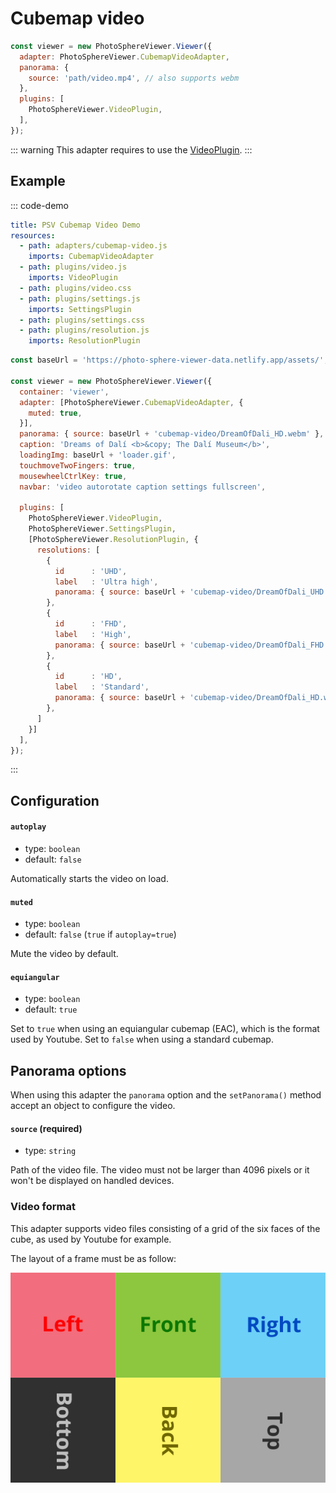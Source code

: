 # Cubemap video

```js
const viewer = new PhotoSphereViewer.Viewer({
  adapter: PhotoSphereViewer.CubemapVideoAdapter,
  panorama: {
    source: 'path/video.mp4', // also supports webm
  },
  plugins: [
    PhotoSphereViewer.VideoPlugin,
  ],
});
```

::: warning
This adapter requires to use the [VideoPlugin](../../plugins/plugin-video.md).
:::


## Example

::: code-demo

```yaml
title: PSV Cubemap Video Demo
resources:
  - path: adapters/cubemap-video.js
    imports: CubemapVideoAdapter
  - path: plugins/video.js
    imports: VideoPlugin
  - path: plugins/video.css
  - path: plugins/settings.js
    imports: SettingsPlugin
  - path: plugins/settings.css
  - path: plugins/resolution.js
    imports: ResolutionPlugin
```

```js
const baseUrl = 'https://photo-sphere-viewer-data.netlify.app/assets/';

const viewer = new PhotoSphereViewer.Viewer({
  container: 'viewer',
  adapter: [PhotoSphereViewer.CubemapVideoAdapter, {
    muted: true,
  }],
  panorama: { source: baseUrl + 'cubemap-video/DreamOfDali_HD.webm' },
  caption: 'Dreams of Dalí <b>&copy; The Dalí Museum</b>',
  loadingImg: baseUrl + 'loader.gif',
  touchmoveTwoFingers: true,
  mousewheelCtrlKey: true,
  navbar: 'video autorotate caption settings fullscreen',

  plugins: [
    PhotoSphereViewer.VideoPlugin,
    PhotoSphereViewer.SettingsPlugin,
    [PhotoSphereViewer.ResolutionPlugin, {
      resolutions: [
        {
          id      : 'UHD',
          label   : 'Ultra high',
          panorama: { source: baseUrl + 'cubemap-video/DreamOfDali_UHD.webm' },
        },
        {
          id      : 'FHD',
          label   : 'High',
          panorama: { source: baseUrl + 'cubemap-video/DreamOfDali_FHD.webm' },
        },
        {
          id      : 'HD',
          label   : 'Standard',
          panorama: { source: baseUrl + 'cubemap-video/DreamOfDali_HD.webm' },
        },
      ]
    }]
  ],
});
```

:::


## Configuration

#### `autoplay`
- type: `boolean`
- default: `false`

Automatically starts the video on load.

#### `muted`
- type: `boolean`
- default: `false` (`true` if `autoplay=true`)

Mute the video by default.

#### `equiangular`
- type: `boolean`
- default: `true`

Set to `true` when using an equiangular cubemap (EAC), which is the format used by Youtube. Set to `false` when using a standard cubemap.


## Panorama options

When using this adapter the `panorama` option and the `setPanorama()` method accept an object to configure the video.

#### `source` (required)
- type: `string`

Path of the video file. The video must not be larger than 4096 pixels or it won't be displayed on handled devices.


### Video format

This adapter supports video files consisting of a grid of the six faces of the cube, as used by Youtube for example.

The layout of a frame must be as follow:

![cubemap-video](../../images/cubemap-video.png)
